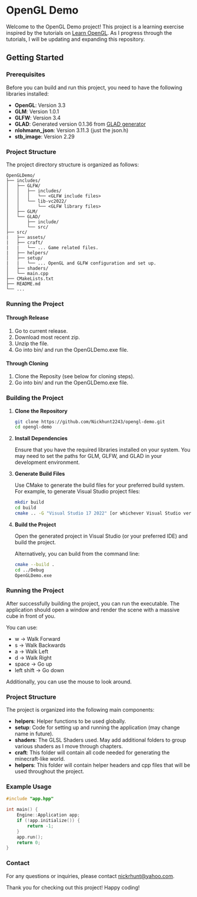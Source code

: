 # OpenGL Demo

Welcome to the OpenGL Demo project! This project is a learning exercise inspired by the tutorials on [Learn OpenGL](https://learnopengl.com/). As I progress through the tutorials, I will be updating and expanding this repository.

## Getting Started

### Prerequisites

Before you can build and run this project, you need to have the following libraries installed:

- **OpenGL**: Version 3.3
- **GLM**: Version 1.0.1
- **GLFW**: Version 3.4
- **GLAD**: Generated version 0.1.36 from [GLAD generator](https://glad.dav1d.de/)
- **nlohmann_json**: Version 3.11.3 (just the json.h)
- **stb_image**: Version 2.29 

### Project Structure

The project directory structure is organized as follows:

```
OpenGLDemo/
├── includes/
│   ├── GLFW/
│   │   ├── includes/
│   │   │   └── <GLFW include files>
│   │   └── lib-vc2022/
│   │       └── <GLFW library files>
│   ├── GLM/
│   └── GLAD/
│       ├── include/
│       └── src/
├── src/
|   ├── assets/
|   ├── craft/
|   |   └── ... Game related files.
|   ├── helpers/
│   ├── setup/
|   |   └── ... OpenGL and GLFW configuration and set up.
│   ├── shaders/
│   └── main.cpp
├── CMakeLists.txt
├── README.md
└── ...
```

### Running the Project

#### Through Release
1. Go to current release.
2. Download most recent zip.
3. Unzip the file.
4. Go into bin/ and run the OpenGLDemo.exe file.

#### Through Cloning
1. Clone the Reposity (see below for cloning steps).
2. Go into bin/ and run the OpenGLDemo.exe file.

### Building the Project

1. **Clone the Repository**

   ```bash
   git clone https://github.com/Nickhunt2243/opengl-demo.git
   cd opengl-demo
   ```

2. **Install Dependencies**

   Ensure that you have the required libraries installed on your system. You may need to set the paths for GLM, GLFW, and GLAD in your development environment.

3. **Generate Build Files**

   Use CMake to generate the build files for your preferred build system. For example, to generate Visual Studio project files:

   ```bash
   mkdir build
   cd build
   cmake .. -G "Visual Studio 17 2022" [or whichever Visual Studio version you have.]
   ```

4. **Build the Project**

   Open the generated project in Visual Studio (or your preferred IDE) and build the project.

   Alternatively, you can build from the command line:

   ```bash
   cmake --build .
   cd ../Debug
   OpenGLDemo.exe
   ```

### Running the Project

After successfully building the project, you can run the executable. The application should open a window and render the scene with a massive cube in front of you.

You can use:
- w &#8594; Walk Forward
- s &#8594; Walk Backwards
- a &#8594; Walk Left
- d &#8594; Walk Right
- space &#8594; Go up
- left shift &#8594; Go down

Additionally, you can use the mouse to look around.

### Project Structure

The project is organized into the following main components:

- **helpers**: Helper functions to be used globally.
- **setup**: Code for setting up and running the application (may change name in future).
- **shaders**: The GLSL Shaders used. May add additional folders to group various shaders as I move through chapters.
- **craft**: This folder will contain all code needed for generating the minecraft-like world.
- **helpers**: This folder will contain helper headers and cpp files that will be used throughout the project.

### Example Usage

```cpp
#include "app.hpp"

int main() {
    Engine::Application app;
    if (!app.initialize()) {
        return -1;
    }
    app.run();
    return 0;
}
```

### Contact

For any questions or inquiries, please contact nickrhunt@yahoo.com.

Thank you for checking out this project! Happy coding!
